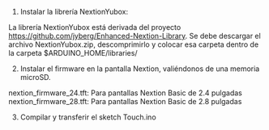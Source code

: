 1) Instalar la librería NextionYubox:

La librería NextionYubox está derivada del proyecto https://github.com/jyberg/Enhanced-Nextion-Library. 
Se debe descargar el archivo NextionYubox.zip, descomprimirlo y colocar esa carpeta dentro de la carpeta $ARDUINO_HOME/libraries/

2) Instalar el firmware en la pantalla Nextion, valiéndonos de una memoria microSD.

nextion_firmware_24.tft: Para pantallas Nextion Basic de 2.4 pulgadas
nextion_firmware_28.tft: Para pantallas Nextion Basic de 2.8 pulgadas

3) Compilar y transferir el sketch Touch.ino 
